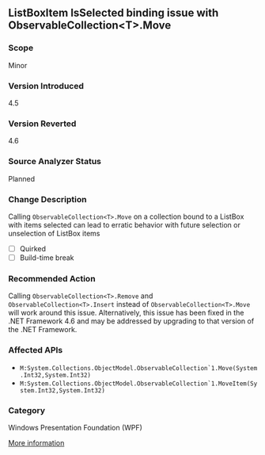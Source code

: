 ## ListBoxItem IsSelected binding issue with ObservableCollection&lt;T&gt;.Move

### Scope
Minor

### Version Introduced
4.5

### Version Reverted
4.6

### Source Analyzer Status
Planned

### Change Description
Calling `ObservableCollection<T>.Move` on a collection bound to a ListBox with items selected can lead to erratic behavior with future selection or unselection of ListBox items

- [ ] Quirked
- [ ] Build-time break

### Recommended Action
Calling `ObservableCollection<T>.Remove` and `ObservableCollection<T>.Insert` instead of `ObservableCollection<T>.Move` will work around this issue. Alternatively, this issue has been fixed in the .NET Framework 4.6 and may be addressed by upgrading to that version of the .NET Framework.

### Affected APIs
* ``M:System.Collections.ObjectModel.ObservableCollection`1.Move(System.Int32,System.Int32)``
* ``M:System.Collections.ObjectModel.ObservableCollection`1.MoveItem(System.Int32,System.Int32)``

### Category
Windows Presentation Foundation (WPF)

[More information](http://social.msdn.microsoft.com/Forums/en-US/afcbc8b3-a2f2-41e4-b402-2efc9eab1ffe/listboxitem-isselected-binding-issue-with-observablecollectiontmove?forum=wpf)

<!-- breaking change id: 102 -->
